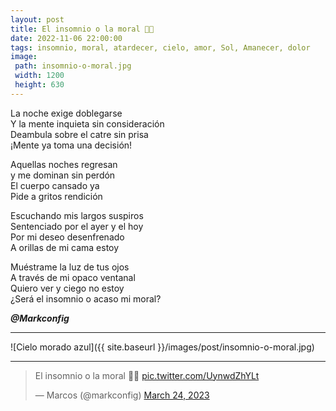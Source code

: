 ```yaml
---
layout: post
title: El insomnio o la moral 🌃✨
date: 2022-11-06 22:00:00
tags: insomnio, moral, atardecer, cielo, amor, Sol, Amanecer, dolor
image:
 path: insomnio-o-moral.jpg
 width: 1200
 height: 630
---
```


La noche exige doblegarse  
Y la mente inquieta sin consideración  
Deambula sobre el catre sin prisa  
¡Mente ya toma una decisión!  

Aquellas noches regresan  
y me dominan sin perdón  
El cuerpo cansado ya  
Pide a gritos rendición  

Escuchando mis largos suspiros  
Sentenciado por el ayer y el hoy  
Por mi deseo desenfrenado  
A orillas de mi cama estoy  

Muéstrame la luz de tus ojos  
A través de mi opaco ventanal  
Quiero ver y ciego no estoy  
¿Será el insomnio o acaso mi moral?  

***@Markconfig***

***

![Cielo morado azul]({{ site.baseurl }}/images/post/insomnio-o-moral.jpg)

***

<blockquote class="twitter-tweet" data-theme="light"><p lang="es" dir="ltr">El insomnio o la moral 🌃✨ <a href="https://t.co/UynwdZhYLt">pic.twitter.com/UynwdZhYLt</a></p>&mdash; Marcos (@markconfig) <a href="https://twitter.com/markconfig/status/1639145909308063744?ref_src=twsrc%5Etfw">March 24, 2023</a></blockquote> <script async src="https://platform.twitter.com/widgets.js" charset="utf-8"></script>
